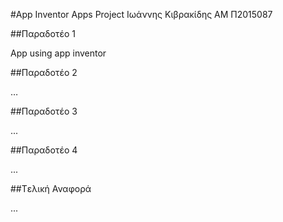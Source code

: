 #App Inventor Apps Project
Ιωάννης Κιβρακίδης
ΑΜ Π2015087

##Παραδοτέο 1

App using app inventor

##Παραδοτέο 2

…

##Παραδοτέο 3

...

##Παραδοτέο 4

...

##Tελική Αναφορά

...
